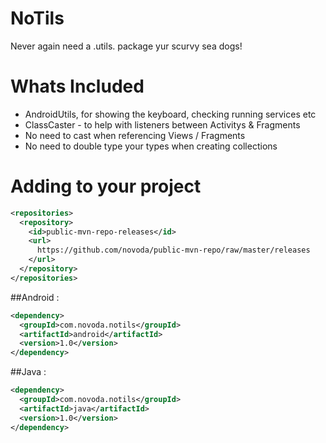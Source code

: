 NoTils
======

Never again need a .utils. package yur scurvy sea dogs!

Whats Included
======

- AndroidUtils, for showing the keyboard, checking running services etc
- ClassCaster - to help with listeners between Activitys & Fragments
- No need to cast when referencing Views / Fragments
- No need to double type your types when creating collections


Adding to your project
======

````xml
<repositories>
  <repository>
    <id>public-mvn-repo-releases</id>
    <url>
      https://github.com/novoda/public-mvn-repo/raw/master/releases
    </url>
  </repository>
</repositories>
````

##Android :


````xml
<dependency>
  <groupId>com.novoda.notils</groupId>
  <artifactId>android</artifactId>
  <version>1.0</version>
</dependency>
````


##Java :


````xml
<dependency>
  <groupId>com.novoda.notils</groupId>
  <artifactId>java</artifactId>
  <version>1.0</version>
</dependency>
````
